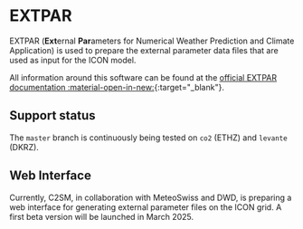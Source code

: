 # EXTPAR

EXTPAR (**Ext**ernal **Par**ameters for Numerical Weather Prediction and Climate Application)
is used to prepare the external parameter data files that are used as input for the ICON model.

All information around this software can be found at the
[official EXTPAR documentation :material-open-in-new:](https://c2sm.github.io/extpar/){:target="_blank"}.

## Support status

The `master` branch is continuously being tested on `co2` (ETHZ) and `levante` (DKRZ).

## Web Interface

Currently, C2SM, in collaboration with MeteoSwiss and DWD, is preparing a web interface
for generating external parameter files on the ICON grid. A first beta version will be
launched in March 2025.
